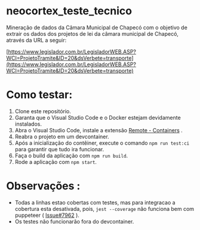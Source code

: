 # neocortex_teste_tecnico

Mineração de dados da Câmara Municipal de Chapecó com o objetivo de extrair os dados dos projetos de lei da câmara municipal de Chapecó, através da URL a seguir:

[https://www.legislador.com.br/LegisladorWEB.ASP?WCI=ProjetoTramite&ID=20&dsVerbete=transporte](https://www.legislador.com.br/LegisladorWEB.ASP?WCI=ProjetoTramite&ID=20&dsVerbete=transporte)

# Como testar:

1.  Clone este repositório.
2.  Garanta que o Visual Studio Code e o Docker estejam devidamente instalados.
3.  Abra o Visual Studio Code, instale a extensão [Remote - Containers](https://marketplace.visualstudio.com/items?itemName=ms-vscode-remote.remote-containers) .
4.  Reabra o projeto em um devcontainer.
5.  Após a inicialização do contêiner, execute o comando `npm run test:ci` para garantir que tudo ira funcionar.
6.  Faça o build da aplicação com `npm run build`.
7.  Rode a aplicação com `npm start`.

# Observações :

- Todas a linhas estao cobertas com testes, mas para integracao a cobertura esta desativada, pois, `jest --coverage` não funciona bem com puppeteer ( [Issue#7962](https://github.com/facebook/jest/issues/7962) ).
- Os testes não funcionarão fora do devcontainer.
